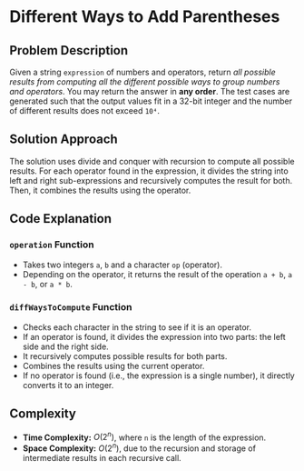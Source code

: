 # Different Ways to Add Parentheses

## Problem Description

Given a string `expression` of numbers and operators, return *all possible results from computing all the different possible ways to group numbers and operators*. You may return the answer in **any order**. The test cases are generated such that the output values fit in a 32-bit integer and the number of different results does not exceed `10⁴`.

## Solution Approach

The solution uses divide and conquer with recursion to compute all possible results. For each operator found in the expression, it divides the string into left and right sub-expressions and recursively computes the result for both. Then, it combines the results using the operator.

## Code Explanation

### `operation` Function

- Takes two integers `a`, `b` and a character `op` (operator).
- Depending on the operator, it returns the result of the operation `a + b`, `a - b`, or `a * b`.

### `diffWaysToCompute` Function

- Checks each character in the string to see if it is an operator.
- If an operator is found, it divides the expression into two parts: the left side and the right side.
- It recursively computes possible results for both parts.
- Combines the results using the current operator.
- If no operator is found (i.e., the expression is a single number), it directly converts it to an integer.

## Complexity

- **Time Complexity:** $O(2^n)$, where `n` is the length of the expression.
- **Space Complexity:** $O(2^n)$, due to the recursion and storage of intermediate results in each recursive call.
